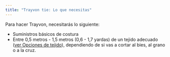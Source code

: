 ```yaml
---
title: "Trayvon tie: Lo que necesitas"
---
```


Para hacer Trayvon, necesitarás lo siguiente:

- Suministros básicos de costura
- Entre 0,5 metros - 1,5 metros (0,6 - 1,7 yardas) de un tejido adecuado ([ver Opciones de tejido](/docs/designs/trayvon/fabric)), dependiendo de si vas a cortar al bies, al grano o a la cruz.
